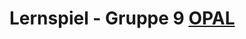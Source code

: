 # Lernspiel  -  Gruppe 9 [OPAL](https://bildungsportal.sachsen.de/opal/auth/RepositoryEntry/19724402690/CourseNode/99251529532877)
